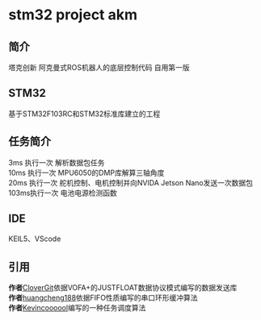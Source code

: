 #  **stm32 project akm** 
## 简介
塔克创新 阿克曼式ROS机器人的底层控制代码 自用第一版

## STM32
基于STM32F103RC和STM32标准库建立的工程

## 任务简介
3ms    执行一次 解析数据包任务  
10ms  执行一次 MPU6050的DMP库解算三轴角度  
20ms  执行一次 舵机控制、电机控制并向NVIDA Jetson Nano发送一次数据包  
103ms执行一次 电池电源检测函数

## IDE
KEIL5、VScode

## 引用
**作者**[CloverGit](https://github.com/CloverGit/Vofa-Plus-Protocol-Driver)依据VOFA+的JUSTFLOAT数据协议模式编写的数据发送库  
**作者**[huangcheng188](https://blog.csdn.net/HC_huangcheng/article/details/101762634)依据FIFO性质编写的串口环形缓冲算法  
**作者**[Kevincoooool](https://github.com/Kevincoooool/2018-NXP-CUIT-WD)编写的一种任务调度算法
